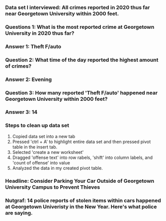 ### Data set I interviewed: All crimes reported in 2020 thus far near Georgetown University within 2000 feet.

### Questions 1: What is the most reported crime at Georgetown University in 2020 thus far?
### Answer 1: Theft F/auto



### Question 2: What time of the day reported the highest amount of crimes?
### Answer 2: Evening



### Question 3: How many reported 'Theft F/auto' happened near Georgetown University within 2000 feet?
### Answer 3: 14


### Steps to clean up data set

1. Copied data set into a new tab
2. Pressed 'ctrl + A' to highlight entire data set and then pressed pivot table in the insert tab.
3. Selected 'create a new worksheet'
3. Dragged 'offense text' into row rabels, 'shift' into column labels, and 'count of offense' into value
4. Analyzed the data in my created pivot table.

### Headline: Consider Parking Your Car Outside of Georgetown University Campus to Prevent Thieves

### Nutgraf: 14 police reports of stolen items within cars happened at Georgetown Univeristy in the New Year. Here's what police are saying.
